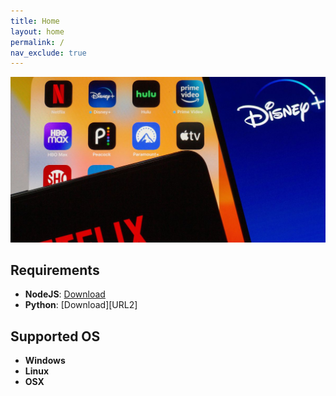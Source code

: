 ```yaml
---
title: Home
layout: home
permalink: /
nav_exclude: true
---
```


![logo][URL1]

[URL1]: https://raw.githubusercontent.com/PhantomNimbi/Native-Apps-Compiler/main/.github/assets/app-logo.png

## Requirements

 * **NodeJS**: [Download][URL1]
 * **Python**: [Download][URL2]

## Supported OS

 * **Windows**
 * **Linux**
 * **OSX**